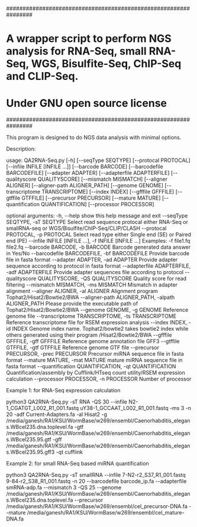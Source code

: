 ################################################################
# A wrapper script to perform NGS analysis for RNA-Seq, small RNA-Seq, WGS, Bisulfite-Seq, ChIP-Seq and CLIP-Seq.
# Under GNU open source license
################################################################

This program is designed to do NGS data analysis with minimal options. 


Description:

usage: QA2RNA-Seq.py [-h] [--seqType SEQTYPE] [--protocal PROTOCAL]
                     [--infile INFILE [INFILE ...]] [--barcode BARCODE]
                     [--barcodefile BARCODEFILE] [--adapter ADAPTER]
                     [--adapterfile ADAPTERFILE] [--qualityscore QUALITYSCORE]
                     [--mismatch MISMATCH] [--aligner ALIGNER]
                     [--aligner-path ALIGNER_PATH] [--genome GENOME]
                     [--transcriptome TRANSCRIPTOME] [--index INDEX]
                     [--gfffile GFFFILE] [--gtffile GTFFILE]
                     [--precursor PRECURSOR] [--mature MATURE]
                     [--quantification QUANTIFICATION] [--processor PROCESSOR]

optional arguments:
  -h, --help            show this help message and exit
  --seqType SEQTYPE, -sT SEQTYPE
                        Select read sequence protocal either RNA-Seq or
                        smallRNA-seq or WGS/Bisulfite/ChIP-Seq/CLIP/CLASH
  --protocal PROTOCAL, -p PROTOCAL
                        Select read type either Single end (SE) or Paired end
                        (PE)
  --infile INFILE [INFILE ...], -f INFILE [INFILE ...]
                        Examples: -f file1.fq file2.fq
  --barcode BARCODE, -b BARCODE
                        Barcode generated data answer in Yes/No
  --barcodefile BARCODEFILE, -bf BARCODEFILE
                        Provide barcode file in fasta format
  --adapter ADAPTER, -ad ADAPTER
                        Provide adapter sequence according to protocol in
                        fasta format
  --adapterfile ADAPTERFILE, -adf ADAPTERFILE
                        Provide adapter sequences file according to protocol
  --qualityscore QUALITYSCORE, -QS QUALITYSCORE
                        Quality score for read filtering
  --mismatch MISMATCH, -ms MISMATCH
                        Mismatch in adapter alignment
  --aligner ALIGNER, -al ALIGNER
                        Alignment program Tophat2/Hisat2/Bowtie2/BWA
  --aligner-path ALIGNER_PATH, -alpath ALIGNER_PATH
                        Please provide the executable path of
                        Tophat2/Hisat2/Bowtie2/BWA
  --genome GENOME, -g GENOME
                        Reference genome file
  --transcriptome TRANSCRIPTOME, -ts TRANSCRIPTOME
                        Reference transcriptome file for RSEM expression
                        analysis
  --index INDEX, -id INDEX
                        Genome index name. Tophat2/bowtie2 takes bowtie2 index
                        while others generated using their program
                        /Hisat2/Bowtie2/BWA
  --gfffile GFFFILE, -gff GFFFILE
                        Reference genome annotation file GFF3
  --gtffile GTFFILE, -gtf GTFFILE
                        Reference genome GTF file
  --precursor PRECURSOR, -prec PRECURSOR
                        Precursor miRNA sequence file in fasta format
  --mature MATURE, -mat MATURE
                        mature miRNA sequence file in fasta format
  --quantification QUANTIFICATION, -qt QUANTIFICATION
                        Quantification/assembly by Cufflink/HTseq count
                        utility/RSEM expression calculation
  --processor PROCESSOR, -n PROCESSOR
                        Number of processor
			


Example 1: for RNA-Seq expression calculation

python3 QA2RNA-Seq.py -sT RNA -QS 30 --infile N2-1_CGATGT_L002_R1_001.fastq uY38-1_GCCAAT_L002_R1_001.fastq -ms 3 -n 20 -adf Current-Adapters.fa -al Hisat2 -g /media/ganesh/RA1/KSU/WormBase/w269/ensembl/Caenorhabditis_elegans.WBcel235.dna.toplevel.fa -gtf /media/ganesh/RA1/KSU/WormBase/w269/ensembl/Caenorhabditis_elegans.WBcel235.95.gtf -gff /media/ganesh/RA1/KSU/WormBase/w269/ensembl/Caenorhabditis_elegans.WBcel235.95.gff3 -qt cufflink 

Example 2: for small RNA-Seq based miRNA quantification

python3 QA2RNA-Seq.py -sT smallRNA --infile 7-N2-r2_S37_R1_001.fastq 9-84-r2_S38_R1_001.fastq -n 20 --barcodefile barcode_ip.fa --adapterfile smRNA-adp.fa --mismatch 3 -QS 25 --genome /media/ganesh/RA1/KSU/WormBase/w269/ensembl/Caenorhabditis_elegans.WBcel235.dna.toplevel.fa --precursor /media/ganesh/RA1/KSU/WormBase/w269/ensembl/cel_precursor-DNA.fa --mature /media/ganesh/RA1/KSU/WormBase/w269/ensembl/cel_mature-DNA.fa 			
